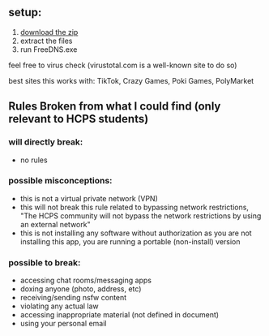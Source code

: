 ## setup:
1. [download the zip](https://github.com/riskymove/freedns/raw/refs/heads/main/freedns-win32-x64.zip?download=)
2. extract the files
3. run FreeDNS.exe

feel free to virus check (virustotal.com is a well-known site to do so)

best sites this works with: TikTok, Crazy Games, Poki Games, PolyMarket

## Rules Broken from what I could find (only relevant to HCPS students)
### will directly break:
- no rules

### possible misconceptions:
- this is not a virtual private network (VPN)
- this will not break this rule related to bypassing network restrictions, "The HCPS community will not bypass the network restrictions by using an external network"
- this is not installing any software without authorization as you are not installing this app, you are running a portable (non-install) version

### possible to break:
- accessing chat rooms/messaging apps
- doxing anyone (photo, address, etc)
- receiving/sending nsfw content
- violating any actual law
- accessing inappropriate material (not defined in document)
- using your personal email
